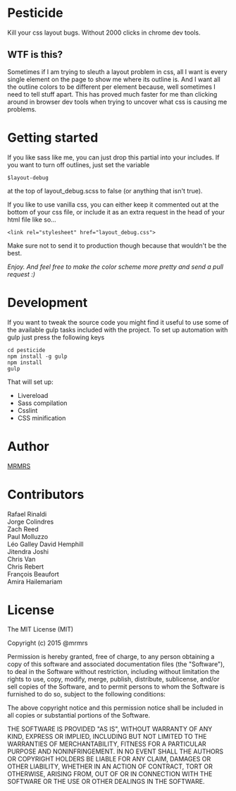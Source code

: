 # Pesticide

Kill your css layout bugs.
Without 2000 clicks in chrome dev tools.

## WTF is this?

Sometimes if I am trying to sleuth a layout problem in css, all I want
is every single element on the page to show me where its outline is.
And I want all the outline colors to be different per element because,
well sometimes I need to tell stuff apart. This has proved much faster
for me than clicking around in browser dev tools when trying to uncover
what css is causing me problems.

# Getting started

If you like sass like me, you can just drop this partial into your includes. If you want to turn off
outlines, just set the variable
```
$layout-debug
```
at the top of layout_debug.scss to false (or anything that isn't true).

If you like to use vanilla css, you can either keep it commented out at the bottom of your css file,
or include it as an extra request in the head of your html file like so...
```
<link rel="stylesheet" href="layout_debug.css">
```
Make sure not to send it to production though because that wouldn't be the best.

*Enjoy. And feel free to make the color scheme more pretty and send a pull request :)*

# Development

If you want to tweak the source code you might find it useful to use some of the available gulp tasks
included with the project. To set up automation with gulp just press the following keys
```
cd pesticide
npm install -g gulp
npm install
gulp
```

That will set up:

* Livereload
* Sass compilation
* Csslint
* CSS minification

# Author

[MRMRS](http://mrmrs.cc "Adam Morse - Designer Developer")

# Contributors  

Rafael Rinaldi  
Jorge Colindres  
Zach Reed  
Paul Molluzzo  
Léo Galley
David Hemphill  
Jitendra Joshi  
Chris Van  
Chris Rebert  
François Beaufort  
Amira Hailemariam

# License

The MIT License (MIT)

Copyright (c) 2015 @mrmrs

Permission is hereby granted, free of charge, to any person obtaining a copy
of this software and associated documentation files (the "Software"), to deal
in the Software without restriction, including without limitation the rights
to use, copy, modify, merge, publish, distribute, sublicense, and/or sell
copies of the Software, and to permit persons to whom the Software is
furnished to do so, subject to the following conditions:

The above copyright notice and this permission notice shall be included in
all copies or substantial portions of the Software.

THE SOFTWARE IS PROVIDED "AS IS", WITHOUT WARRANTY OF ANY KIND, EXPRESS OR
IMPLIED, INCLUDING BUT NOT LIMITED TO THE WARRANTIES OF MERCHANTABILITY,
FITNESS FOR A PARTICULAR PURPOSE AND NONINFRINGEMENT. IN NO EVENT SHALL THE
AUTHORS OR COPYRIGHT HOLDERS BE LIABLE FOR ANY CLAIM, DAMAGES OR OTHER
LIABILITY, WHETHER IN AN ACTION OF CONTRACT, TORT OR OTHERWISE, ARISING FROM,
OUT OF OR IN CONNECTION WITH THE SOFTWARE OR THE USE OR OTHER DEALINGS IN
THE SOFTWARE.

